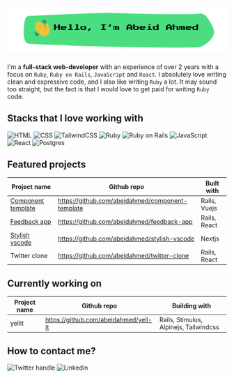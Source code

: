 # ![Hello, I'm Abeid Ahmed](./assets/image.png)

I'm a **full-stack web-developer** with an experience of over 2 years with a focus on `Ruby`, `Ruby on Rails`, `JavaScript` and `React`. I absolutely love writing clean and expressive code, and I also like writing `Ruby` a lot. It may sound too straight, but the fact is that I would love to get paid for writing `Ruby` code.

## Stacks that I love working with

![HTML](https://img.shields.io/badge/html5%20-%23E34F26.svg?&style=for-the-badge&logo=html5&logoColor=white)
![CSS](https://img.shields.io/badge/css3%20-%231572B6.svg?&style=for-the-badge&logo=css3&logoColor=white)
![TailwindCSS](https://img.shields.io/badge/tailwindcss%20-%2338B2AC.svg?&style=for-the-badge&logo=tailwind-css&logoColor=white)
![Ruby](https://img.shields.io/badge/ruby-%23CC342D.svg?&style=for-the-badge&logo=ruby&logoColor=white)
![Ruby on Rails](https://img.shields.io/badge/rails%20-%23CC0000.svg?&style=for-the-badge&logo=ruby-on-rails&logoColor=white)
![JavaScript](https://img.shields.io/badge/javascript%20-%23323330.svg?&style=for-the-badge&logo=javascript&logoColor=%23F7DF1E)
![React](https://img.shields.io/badge/react%20-%2320232a.svg?&style=for-the-badge&logo=react&logoColor=%2361DAFB)
![Postgres](https://img.shields.io/badge/postgres-%23316192.svg?&style=for-the-badge&logo=postgresql&logoColor=white)

## Featured projects

| Project name                                                    | Github repo                                      | Built with   |
| --------------------------------------------------------------- | ------------------------------------------------ | ------------ |
| [Component template](https://tailwind-component.herokuapp.com/) | https://github.com/abeidahmed/component-template | Rails, Vuejs |
| [Feedback app](https://feeder-fish.herokuapp.com/)              | https://github.com/abeidahmed/feedback-app       | Rails, React |
| [Stylish vscode](https://stylish-vscode.vercel.app/)            | https://github.com/abeidahmed/stylish-vscode     | Nextjs       |
| Twitter clone                                                   | https://github.com/abeidahmed/twitter-clone      | Rails, React |

## Currently working on

| Project name | Github repo                           | Building with                          |
| ------------ | ------------------------------------- | -------------------------------------- |
| yellit       | https://github.com/abeidahmed/yell-it | Rails, Stimulus, Alpinejs, Tailwindcss |

## How to contact me?

![Twitter handle](https://img.shields.io/badge/iamhawaabi%20-%231DA1F2.svg?&style=for-the-badge&logo=Twitter&logoColor=white)
![Linkedin](https://img.shields.io/badge/linkedin%20-%230077B5.svg?&style=for-the-badge&logo=linkedin&logoColor=white)
